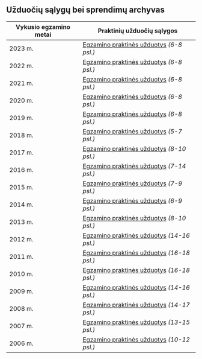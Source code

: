 ## Užduočių sąlygų bei sprendimų archyvas

|Vykusio egzamino metai|Praktinių užduočių sąlygos|
|-|-|
|2023 m.|[Egzamino praktinės užduotys](https://www.nsa.smm.lt/wp-content/uploads/2023/06/2023_IT_VBE_pg-web.pdf) *(6-8 psl.)* |
|2022 m.| [Egzamino praktinės užduotys](https://www.nsa.smm.lt/wp-content/uploads/2022/06/IT_2022_pagr.pdf) *(6-8 psl.)*|
|2021 m.| [Egzamino praktinės užduotys](https://www.nsa.smm.lt/wp-content/uploads/2021/06/IT_2021_pagr.pdf) *(6-8 psl.)*|
|2020 m.|[Egzamino praktinės užduotys](https://www.nsa.smm.lt/wp-content/uploads/2021/02/8563_IT_2020_pagr_www.pdf) *(6-8 psl.)*|
|2019 m.|[Egzamino praktinės užduotys](https://www.nsa.smm.lt/wp-content/uploads/2021/02/8018_IT-VBE-1_2019.pdf) *(6-8 psl.)*|
|2018 m.|[Egzamino praktinės užduotys](https://www.nsa.smm.lt/wp-content/uploads/2021/03/7417_IT-VBE-1_2018-GALUTINE.pdf) *(5-7 psl.)*|
|2017 m.|[Egzamino praktinės užduotys](https://www.nsa.smm.lt/wp-content/uploads/2021/03/6996_IT-VBE-1_2017-GALUTINE.pdf) *(8-10 psl.)*|
|2016 m.|[Egzamino praktinės užduotys](https://www.nsa.smm.lt/wp-content/uploads/2021/03/6287_IT-VBE-1_2016-GALUTINIS.pdf) *(7-14 psl.)*|
|2015 m.|[Egzamino praktinės užduotys](https://www.nsa.smm.lt/wp-content/uploads/2021/03/5256_IT-VBE-1_2015.pdf) *(7-9 psl.)*|
|2014 m.|[Egzamino praktinės užduotys](https://www.nsa.smm.lt/wp-content/uploads/2021/03/4429_2014-IT-VBE.pdf) *(6-9 psl.)*|
|2013 m.|[Egzamino praktinės užduotys](https://www.nsa.smm.lt/wp-content/uploads/2021/03/3679_2013-IT-1-uzd-intern.pdf) *(8-10 psl.)*|
|2012 m.|[Egzamino praktinės užduotys](https://www.nsa.smm.lt/wp-content/uploads/2021/03/2730_IT-1-2012.pdf) *(14-16 psl.)*|
|2011 m.|[Egzamino praktinės užduotys](https://www.nsa.smm.lt/wp-content/uploads/2021/03/2062_IT-VBE-1_2011.pdf) *(16-18 psl.)*|
|2010 m.|[Egzamino praktinės užduotys](https://www.nsa.smm.lt/wp-content/uploads/2021/04/1602_IT-pagr-2010.pdf) *(16-18 psl.)*|
|2009 m.|[Egzamino praktinės užduotys](https://www.nsa.smm.lt/wp-content/uploads/2021/04/1044_uzduotys_2009_VBE_inf_technol.pdf) *(14-16 psl.)*|
|2008 m.|[Egzamino praktinės užduotys](https://www.nsa.smm.lt/wp-content/uploads/2021/04/511_uzduotys_2008_VBE_IT.pdf) *(14-17 psl.)*|
|2007 m.|[Egzamino praktinės užduotys](https://www.nsa.smm.lt/wp-content/uploads/2021/04/80_uzduotys_2007_VBE_IT.pdf) *(13-15 psl.)*|
|2006 m.|[Egzamino praktinės užduotys](https://www.nsa.smm.lt/wp-content/uploads/2021/04/149_uzduotys_2006_VBE_IT.pdf) *(10-12 psl.)*|